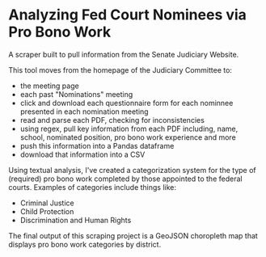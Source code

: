 # Analyzing Fed Court Nominees via Pro Bono Work
 A scraper built to pull information from the Senate Judiciary Website. 
 
 This tool moves from the homepage of the Judiciary Committee to: 
* the meeting page 
* each past "Nominations" meeting
* click and download each questionnaire form for each nominnee presented in each nomination meeting 
* read and parse each PDF, checking for inconsistencies 
* using regex, pull key information from each PDF including, name, school, nominated position, pro bono work experience and more
* push this information into a Pandas dataframe
* download that information into a CSV

Using textual analysis, I've created a categorization system for the type of (required) pro bono work completed by those appointed to the federal courts. Examples of categories include things like: 
* Criminal Justice
* Child Protection 
* Discrimination and Human Rights 

The final output of this scraping project is a GeoJSON choropleth map that displays pro bono work categories by district. 
 